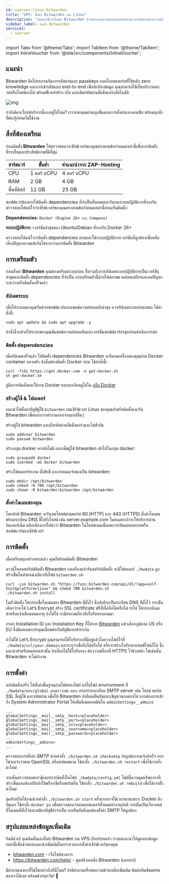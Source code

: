 ```yaml
---
id: vserver-linux-bitwarden
title: "VPS: ตั้งค่า Bitwarden บน Linux"
description: "ค้นพบวิธีการโฮสต์ Bitwarden ด้วยตัวเองอย่างปลอดภัยสำหรับจัดการรหัสผ่านด้วยการเข้ารหัสแบบ end-to-end และฟีเจอร์รหัสผ่านที่แข็งแกร่ง → เรียนรู้เพิ่มเติมตอนนี้"
sidebar_label: ติดตั้ง Bitwarden
services:
  - vserver
---
```


import Tabs from '@theme/Tabs';
import TabItem from '@theme/TabItem';
import InlineVoucher from '@site/src/components/InlineVoucher';

## แนะนำ

Bitwarden คือโปรแกรมจัดการรหัสผ่านและ passkeys แบบโอเพนซอร์สที่ใช้หลัก zero knowledge และการเข้ารหัสแบบ end-to-end เพื่อปกป้องข้อมูล คุณสามารถใช้เป็นบริการคลาวด์หรือโฮสต์เองได้ พร้อมฟีเจอร์สร้าง เก็บ และเติมรหัสผ่านที่แข็งแกร่งอัตโนมัติ

![img](https://screensaver01.zap-hosting.com/index.php/s/RwKmstAct5kNQwB/preview)

กำลังคิดจะโฮสต์บริการนี้เองอยู่ใช่ไหม? เราจะพาคุณผ่านทุกขั้นตอนการตั้งค่าและคอนฟิก พร้อมทุกสิ่งที่ต้องรู้ก่อนเริ่มใช้งาน

<InlineVoucher />

## สิ่งที่ต้องเตรียม

ก่อนติดตั้ง **Bitwarden** ให้ตรวจสอบว่าเซิร์ฟเวอร์ของคุณตรงตามข้อกำหนดเหล่านี้เพื่อการติดตั้งที่ราบรื่นและประสิทธิภาพที่ดีที่สุด

| ฮาร์ดแวร์   | ขั้นต่ำ       | คำแนะนำจาก ZAP-Hosting   |
| ---------- | ------------ | -------------------------- |
| CPU        | 1 คอร์ vCPU  | 4 คอร์ vCPU               |
| RAM        | 2 GB         | 4 GB                       |
| พื้นที่ดิสก์ | 12 GB        | 25 GB                      |

ซอฟต์แวร์ต้องการให้ติดตั้ง dependencies ที่จำเป็นทั้งหมดและรันบนระบบปฏิบัติการที่รองรับ ตรวจสอบให้แน่ใจว่าเซิร์ฟเวอร์ของคุณตรงตามข้อกำหนดเหล่านี้ก่อนเริ่มติดตั้ง:

**Dependencies:** `Docker (Engine 26+ และ Compose)`

**ระบบปฏิบัติการ:** เวอร์ชันล่าสุดของ Ubuntu/Debian ที่รองรับ Docker 26+

ตรวจสอบให้แน่ใจว่าติดตั้ง dependencies ครบและใช้ระบบปฏิบัติการเวอร์ชันที่ถูกต้องเพื่อหลีกเลี่ยงปัญหาความเข้ากันได้ระหว่างการติดตั้ง Bitwarden



## การเตรียมตัว

ก่อนตั้งค่า **Bitwarden** คุณต้องเตรียมระบบก่อน ซึ่งรวมถึงการอัปเดตระบบปฏิบัติการเป็นเวอร์ชันล่าสุดและติดตั้ง dependencies ที่จำเป็น การเตรียมตัวนี้ช่วยให้สภาพแวดล้อมเสถียรและลดปัญหาระหว่างหรือติดตั้งเสร็จแล้ว


### อัปเดตระบบ
เพื่อให้ระบบของคุณรันด้วยซอฟต์แวร์และแพตช์ความปลอดภัยล่าสุด ควรอัปเดตระบบก่อนเสมอ ใช้คำสั่งนี้:

```
sudo apt update && sudo apt upgrade -y
```
คำสั่งนี้จะช่วยให้ระบบของคุณมีแพตช์ความปลอดภัยและเวอร์ชันซอฟต์แวร์ล่าสุดก่อนดำเนินการต่อ

### ติดตั้ง dependencies
เมื่ออัปเดตเสร็จแล้ว ให้ติดตั้ง dependencies Bitwarden จะรันบนเครื่องของคุณผ่าน Docker container หลายตัว ดังนั้นต้องติดตั้ง Docker ก่อน ใช้คำสั่งนี้:

```
curl -fsSL https://get.docker.com -o get-docker.sh
sh get-docker.sh
```

คู่มือการติดตั้งและใช้งาน Docker แบบละเอียดดูได้ใน [คู่มือ Docker](vserver-linux-docker.md)



### สร้างผู้ใช้ & โฟลเดอร์

แนะนำให้ตั้งค่าบัญชีผู้ใช้ `bitwarden` บนเซิร์ฟเวอร์ Linux ของคุณสำหรับติดตั้งและรัน Bitwarden เพื่อแยกการทำงานออกจากแอปอื่นๆ

สร้างผู้ใช้ bitwarden และตั้งรหัสผ่านที่แข็งแกร่งและไม่ซ้ำกัน

```
sudo adduser bitwarden
sudo passwd bitwarden
```

สร้างกลุ่ม docker หากยังไม่มี และเพิ่มผู้ใช้ bitwarden เข้าไปในกลุ่ม docker:

```
sudo groupadd docker
sudo usermod -aG docker bitwarden
```

สร้างโฟลเดอร์ทำงาน ตั้งสิทธิ์ และกำหนดเจ้าของเป็น bitwarden:
```
sudo mkdir /opt/bitwarden
sudo chmod -R 700 /opt/bitwarden
sudo chown -R bitwarden:bitwarden /opt/bitwarden
```



### ตั้งค่าโดเมนของคุณ

โดยปกติ Bitwarden จะรันบนโฮสต์ผ่านพอร์ต 80 (HTTP) และ 443 (HTTPS) ตั้งค่าโดเมนพร้อมระเบียน DNS ชี้ไปยังโฮสต์ เช่น server.example.com โดยเฉพาะถ้าจะให้บริการผ่านอินเทอร์เน็ต หลีกเลี่ยงการใส่คำว่า Bitwarden ในโฮสต์เนมเพื่อลดการเปิดเผยบทบาทหรือซอฟต์แวร์ของเซิร์ฟเวอร์




## การติดตั้ง
เมื่อเตรียมทุกอย่างครบแล้ว คุณก็พร้อมติดตั้ง Bitwarden

ดาวน์โหลดสคริปต์ติดตั้ง Bitwarden ลงเครื่องแล้วรันสคริปต์ติดตั้ง จะมีโฟลเดอร์ `./bwdata` ถูกสร้างขึ้นในตำแหน่งเดียวกับไฟล์ `bitwarden.sh`

```
curl -Lso bitwarden.sh "https://func.bitwarden.com/api/dl/?app=self-host&platform=linux" && chmod 700 bitwarden.sh
./bitwarden.sh install
```

ในตัวติดตั้ง ให้กรอกชื่อโดเมนของ Bitwarden ที่ตั้งไว้ ซึ่งปกติจะเป็นระเบียน DNS ที่ตั้งไว้ จากนั้นเลือกว่าจะให้ Let’s Encrypt สร้าง SSL certificate ฟรีที่เชื่อถือได้หรือไม่ ถ้าใช่ ให้กรอกอีเมลสำหรับแจ้งเตือนหมดอายุ ถ้าไม่ใช่ จะมีคำถามเกี่ยวกับใบรับรองตามมา

กรอก Installation ID และ Installation Key ที่ได้จาก [Bitwarden](https://bitwarden.com/host) แล้วเลือกภูมิภาค US หรือ EU ซึ่งมีผลเฉพาะถ้าคุณเชื่อมต่อกับบัญชีแบบชำระเงิน

ถ้าไม่ใช้ Let’s Encrypt คุณสามารถใช้ใบรับรองที่มีอยู่แล้วโดยวางไฟล์ไว้ที่ `./bwdata/ssl/your.domain` และระบุว่าเชื่อถือได้หรือไม่ หรือจะสร้างใบรับรองเซลฟ์ไซน์ก็ได้ ซึ่งแนะนำสำหรับทดสอบเท่านั้น ถ้าเลือกไม่ใช้ใบรับรอง ต้องวางพร็อกซี HTTPS ไว้ข้างหน้า ไม่เช่นนั้น Bitwarden จะไม่ทำงาน



## การตั้งค่า

หลังติดตั้งเสร็จ ให้ตั้งค่าพื้นฐานผ่านไฟล์สองไฟล์ แก้ไขไฟล์ environment ที่ `./bwdata/env/global.override.env` กรอกรายละเอียด SMTP server เช่น โฮสต์ พอร์ต SSL ชื่อผู้ใช้ และรหัสผ่าน เพื่อให้ Bitwarden ส่งอีเมลยืนยันและเชิญชวนองค์กรได้ หากต้องการเข้าถึง System Administrator Portal ให้เพิ่มอีเมลแอดมินใน `adminSettings__admins`

```
...
globalSettings__mail__smtp__host=<placeholder>
globalSettings__mail__smtp__port=<placeholder>
globalSettings__mail__smtp__ssl=<placeholder>
globalSettings__mail__smtp__username=<placeholder>
globalSettings__mail__smtp__password=<placeholder>
...
adminSettings__admins=
...
```

ตรวจสอบการตั้งค่า SMTP ด้วยคำสั่ง `./bitwarden.sh checksmtp` ถ้าถูกต้องจะแจ้งสำเร็จ หากไม่จะแจ้งว่าขาด OpenSSL หรือค่าผิดพลาด ใช้คำสั่ง `./bitwarden.sh restart` เพื่อใช้การตั้งค่าใหม่

จากนั้นตรวจสอบพารามิเตอร์การติดตั้งในไฟล์ `./bwdata/config.yml` ไฟล์นี้ควบคุมทรัพยากรที่สร้างขึ้นและต้องปรับถ้าใช้พร็อกซีหรือพอร์ตอื่น ใช้คำสั่ง `./bitwarden.sh rebuild` เพื่อใช้การตั้งค่าใหม่

สุดท้ายเริ่มใช้งานด้วยคำสั่ง `./bitwarden.sh start` ครั้งแรกอาจใช้เวลานานเพราะ Docker ดึงอิมเมจ ใช้คำสั่ง `docker ps` เพื่อตรวจสอบว่าคอนเทนเนอร์ทั้งหมดทำงานปกติ จากนั้นเปิดเว็บวอลต์ที่โดเมนที่ตั้งไว้และสมัครบัญชีถ้าจำเป็น การยืนยันอีเมลต้องตั้งค่า SMTP ให้ถูกต้อง



## สรุปและแหล่งข้อมูลเพิ่มเติม

ยินดีด้วย! คุณติดตั้งและตั้งค่า Bitwarden บน VPS เรียบร้อยแล้ว เราขอแนะนำให้ดูแหล่งข้อมูลเหล่านี้เพื่อช่วยและแนะนำเพิ่มเติมในกระบวนการตั้งค่าเซิร์ฟเวอร์ของคุณ

- [bitwarden.com](https://bitwarden.com/) - เว็บไซต์ทางการ
- https://bitwarden.com/help/ - ศูนย์ช่วยเหลือ Bitwarden (เอกสาร)

มีคำถามเฉพาะที่ไม่ได้กล่าวถึงที่นี่ไหม? ถ้ามีคำถามหรือขอความช่วยเหลือเพิ่มเติม ติดต่อทีมซัพพอร์ตของเราได้เลย พร้อมช่วยทุกวัน! 🙂